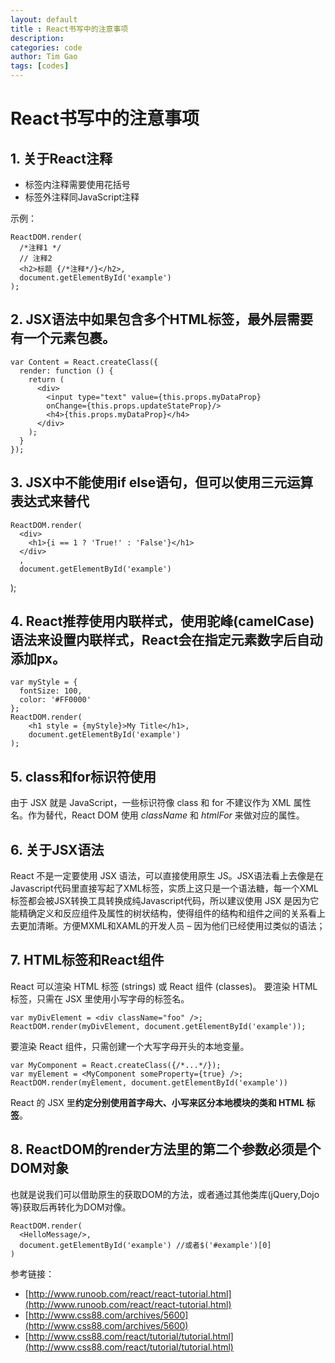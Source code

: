```yaml
---
layout: default
title : React书写中的注意事项
description: 
categories: code
author: Tim Gao
tags: [codes]
---
```

# React书写中的注意事项

## 1. 关于React注释

* 标签内注释需要使用花括号
* 标签外注释同JavaScript注释

示例：

    ReactDOM.render(
      /*注释1 */
      // 注释2
      <h2>标题 {/*注释*/}</h2>,
      document.getElementById('example')
    );

## 2. JSX语法中如果包含多个HTML标签，最外层需要有一个元素包裹。

    var Content = React.createClass({
      render: function () {
        return (
          <div>
            <input type="text" value={this.props.myDataProp}
            onChange={this.props.updateStateProp}/>
            <h4>{this.props.myDataProp}</h4>
          </div>
        );
      }
    });

## 3. JSX中不能使用if else语句，但可以使用三元运算表达式来替代

    ReactDOM.render(
      <div>
        <h1>{i == 1 ? 'True!' : 'False'}</h1>
      </div>
      ,
      document.getElementById('example')
  );

## 4. React推荐使用内联样式，使用驼峰(camelCase)语法来设置内联样式，React会在指定元素数字后自动添加px。

    var myStyle = {
      fontSize: 100,
      color: '#FF0000'
    };
    ReactDOM.render(
        <h1 style = {myStyle}>My Title</h1>,
        document.getElementById('example')
    );

## 5. class和for标识符使用

由于 JSX 就是 JavaScript，一些标识符像 class 和 for 不建议作为 XML 属性名。作为替代，React DOM 使用 _className_ 和 _htmlFor_ 来做对应的属性。

## 6. 关于JSX语法

React 不是一定要使用 JSX 语法，可以直接使用原生 JS。JSX语法看上去像是在Javascript代码里直接写起了XML标签，实质上这只是一个语法糖，每一个XML标签都会被JSX转换工具转换成纯Javascript代码，所以建议使用 JSX 是因为它能精确定义和反应组件及属性的树状结构，使得组件的结构和组件之间的关系看上去更加清晰。方便MXML和XAML的开发人员 – 因为他们已经使用过类似的语法；

## 7. HTML标签和React组件
React 可以渲染 HTML 标签 (strings) 或 React 组件 (classes)。
要渲染 HTML 标签，只需在 JSX 里使用小写字母的标签名。

    var myDivElement = <div className="foo" />;
    ReactDOM.render(myDivElement, document.getElementById('example'));

要渲染 React 组件，只需创建一个大写字母开头的本地变量。

    var MyComponent = React.createClass({/*...*/});
    var myElement = <MyComponent someProperty={true} />;
    ReactDOM.render(myElement, document.getElementById('example'))

React 的 JSX 里**约定分别使用首字母大、小写来区分本地模块的类和 HTML 标签**。

## 8. ReactDOM的render方法里的第二个参数必须是个DOM对象

也就是说我们可以借助原生的获取DOM的方法，或者通过其他类库(jQuery,Dojo等)获取后再转化为DOM对像。

    ReactDOM.render(
      <HelloMessage/>,
      document.getElementById('example') //或者$('#example')[0]
    )

参考链接：

 * [http://www.runoob.com/react/react-tutorial.html](http://www.runoob.com/react/react-tutorial.html)
 * [http://www.css88.com/archives/5600](http://www.css88.com/archives/5600)
 * [http://www.css88.com/react/tutorial/tutorial.html](http://www.css88.com/react/tutorial/tutorial.html)
